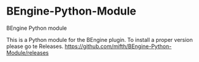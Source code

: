 # BEngine-Python-Module
BEngine Python module

This is a Python module for the BEngine plugin. To install a proper version please go te Releases. 
https://github.com/mifth/BEngine-Python-Module/releases
